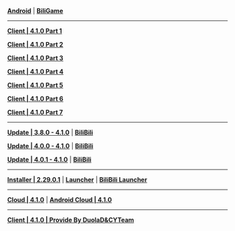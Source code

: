 **[Android](https://autopatchcn.yuanshen.com/client_app/download/Android/20230919105032_n8MbYGE88BYwQa6j/mihoyo/yuanshen_4.1.0.apk)** | **[BiliGame](https://pkg.biligame.com/games/ys_4.1.0_18054760_18121248_20230919_114541_c9622.apk)**

---

**[Client | 4.1.0 Part 1](https://autopatchcn.yuanshen.com/client_app/download/pc_zip/20230916101643_AgUJUVY76sv5uqeS/YuanShen_4.1.0.zip.001)**

**[Client | 4.1.0 Part 2](https://autopatchcn.yuanshen.com/client_app/download/pc_zip/20230916101643_AgUJUVY76sv5uqeS/YuanShen_4.1.0.zip.002)**

**[Client | 4.1.0 Part 3](https://autopatchcn.yuanshen.com/client_app/download/pc_zip/20230916101643_AgUJUVY76sv5uqeS/YuanShen_4.1.0.zip.003)**

**[Client | 4.1.0 Part 4](https://autopatchcn.yuanshen.com/client_app/download/pc_zip/20230916101643_AgUJUVY76sv5uqeS/YuanShen_4.1.0.zip.004)**

**[Client | 4.1.0 Part 5](https://autopatchcn.yuanshen.com/client_app/download/pc_zip/20230916101643_AgUJUVY76sv5uqeS/YuanShen_4.1.0.zip.005)**

**[Client | 4.1.0 Part 6](https://autopatchcn.yuanshen.com/client_app/download/pc_zip/20230916101643_AgUJUVY76sv5uqeS/YuanShen_4.1.0.zip.006)**

**[Client | 4.1.0 Part 7](https://autopatchcn.yuanshen.com/client_app/download/pc_zip/20230916101643_AgUJUVY76sv5uqeS/YuanShen_4.1.0.zip.007)**

---

**[Update | 3.8.0 - 4.1.0](https://autopatchcn.yuanshen.com/client_app/update/hk4e_cn/18/game_3.8.0_4.1.0_hdiff_uUamVC9q1I7p5sJl.zip)** | **[BiliBili](https://autopatchcn.yuanshen.com/client_app/update/hk4e_cn/17/game_3.8.0_4.1.0_hdiff_05BKkCrHduREoXSV.zip)**

**[Update | 4.0.0 - 4.1.0](https://autopatchcn.yuanshen.com/client_app/update/hk4e_cn/18/game_4.0.0_4.1.0_hdiff_crNJD5hCa21WoEmT.zip)** | **[BiliBili](https://autopatchcn.yuanshen.com/client_app/update/hk4e_cn/17/game_4.0.0_4.1.0_hdiff_FMPq0jls4xRXCNhJ.zip)**

**[Update | 4.0.1 - 4.1.0](https://autopatchcn.yuanshen.com/client_app/update/hk4e_cn/18/game_4.0.1_4.1.0_hdiff_kSHavhPZp92sLMt3.zip)** | **[BiliBili](https://autopatchcn.yuanshen.com/client_app/update/hk4e_cn/17/game_4.0.1_4.1.0_hdiff_ctUaPAwWZgj4d8hr.zip)**

---

**[Installer | 2.29.0.1](https://autopatchcn.yuanshen.com/client_app/download/launcher/20230918204601_cPQpzDz5jyIrOvqC/mihoyo/yuanshen_setup_20230908191656.exe)** | **[Launcher](https://autopatchcn.yuanshen.com/client_app/update/hk4e_cn/18/update_20230912184405_71394856gvdlXTFV.zip)** | **[BiliBili Launcher](https://autopatchcn.yuanshen.com/client_app/update/hk4e_cn/17/update_20230912184436_71394856hzdYPecH.zip)**

---

**[Cloud | 4.1.0](https://autopatchcn.yuanshen.com/client_app/download/cloudgame/pc/20230920172346_yBLkIM8qFpmtSviC/cypcmihoyo/yscloud_4.1.0.exe)** | **[Android Cloud | 4.1.0](https://autopatchcn.yuanshen.com/client_app/download/cloudgame/android/20230920193958_VN6ksUJjZm1Q7D2N/cymiyoushe/yscloud_4.1.0.apk)**

---

**[Client | 4.1.0 | Provide By DuolaD&CYTeam](https://7ww2hb-my.sharepoint.com/:u:/g/personal/duolad_cyteam_me/EV_M-QBVF0xEv7i8yO0LzXEBdlFXQmG64WiEdFS3NdUCaA?e=UVM248)**